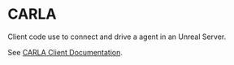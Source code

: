 CARLA
=====

Client code use to connect and drive a agent in an Unreal Server.

See [CARLA Client Documentation](docs/index.md).

